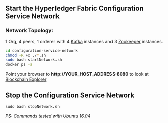 ## Start the Hyperledger Fabric Configuration Service Network
### Network Topology:
1 Org, 4 peers, 1 orderer with 4 [Kafka](https://kafka.apache.org/) instances and 3 [Zookeeper](https://zookeeper.apache.org/) instances.
```bash
cd configuration-service-network
chmod -R +x ./*.sh
sudo bash startNetwork.sh
docker ps -a
```
Point your browser to **http://YOUR_HOST_ADDRESS:8080** to look at [Blockchain Explorer](https://github.com/hyperledger/blockchain-explorer)

## Stop the Configuration Service Network
`sudo bash stopNetwork.sh`


*PS: Commands tested with Ubuntu 16.04*
